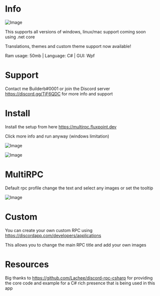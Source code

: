 # Info
![Image](https://img.fluxpoint.dev/med/2531927730946048.jpg)

This supports all versions of windows, linux/mac support coming soon using .net core

Translations, themes and custom theme support now available!

Ram usage: 50mb | Language: C# | GUI: Wpf

# Support 

Contact me Builderb#0001 or join the Discord server https://discord.gg/TjF6QDC for more info and support

# Install
Install the setup from here https://multirpc.fluxpoint.dev

Click more info and run anyway (windows limitation)

![Image](https://i.imgur.com/jV9jIte.png)

![Image](https://img.fluxpoint.dev/med/2531938422226944.png)

# MultiRPC

Default rpc profile change the text and select any images or set the tooltip

![Image](https://i.imgur.com/UpqlwSd.png)

# Custom

You can create your own custom RPC using https://discordapp.com/developers/applications

This allows you to change the main RPC title and add your own images

# Resources
Big thanks to https://github.com/Lachee/discord-rpc-csharp for providing the core code 
and example for a C# rich presence that is being used in this app
